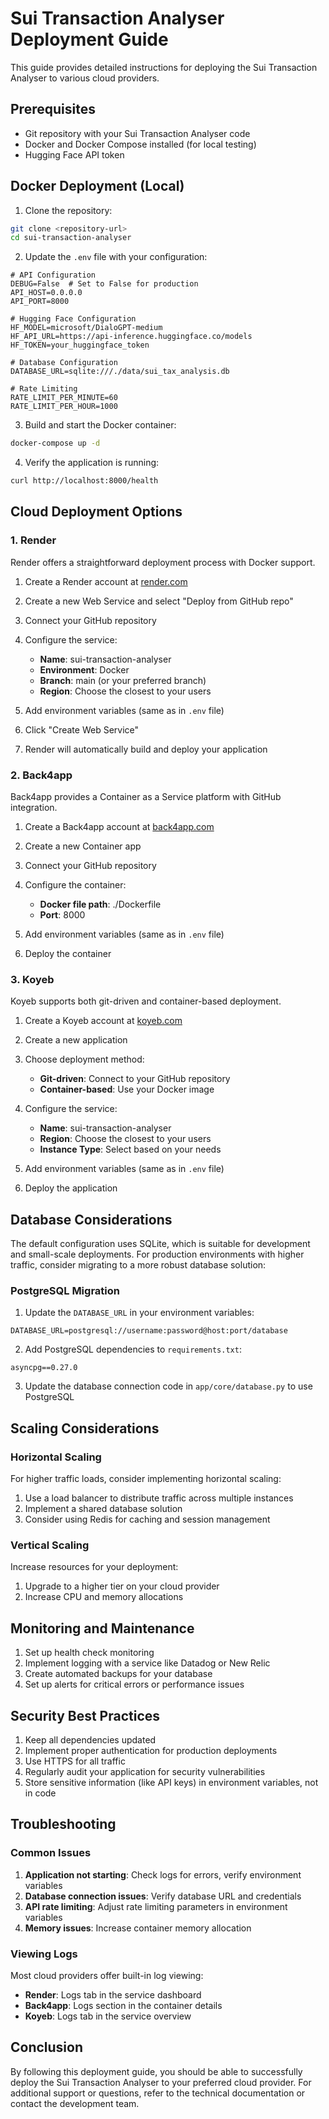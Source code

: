 # Sui Transaction Analyser Deployment Guide

This guide provides detailed instructions for deploying the Sui Transaction Analyser to various cloud providers.

## Prerequisites

- Git repository with your Sui Transaction Analyser code
- Docker and Docker Compose installed (for local testing)
- Hugging Face API token

## Docker Deployment (Local)

1. Clone the repository:

```bash
git clone <repository-url>
cd sui-transaction-analyser
```

2. Update the `.env` file with your configuration:

```
# API Configuration
DEBUG=False  # Set to False for production
API_HOST=0.0.0.0
API_PORT=8000

# Hugging Face Configuration
HF_MODEL=microsoft/DialoGPT-medium
HF_API_URL=https://api-inference.huggingface.co/models
HF_TOKEN=your_huggingface_token

# Database Configuration
DATABASE_URL=sqlite:///./data/sui_tax_analysis.db

# Rate Limiting
RATE_LIMIT_PER_MINUTE=60
RATE_LIMIT_PER_HOUR=1000
```

3. Build and start the Docker container:

```bash
docker-compose up -d
```

4. Verify the application is running:

```bash
curl http://localhost:8000/health
```

## Cloud Deployment Options

### 1. Render

Render offers a straightforward deployment process with Docker support.

1. Create a Render account at [render.com](https://render.com)

2. Create a new Web Service and select "Deploy from GitHub repo"

3. Connect your GitHub repository

4. Configure the service:
   - **Name**: sui-transaction-analyser
   - **Environment**: Docker
   - **Branch**: main (or your preferred branch)
   - **Region**: Choose the closest to your users

5. Add environment variables (same as in `.env` file)

6. Click "Create Web Service"

7. Render will automatically build and deploy your application

### 2. Back4app

Back4app provides a Container as a Service platform with GitHub integration.

1. Create a Back4app account at [back4app.com](https://back4app.com)

2. Create a new Container app

3. Connect your GitHub repository

4. Configure the container:
   - **Docker file path**: ./Dockerfile
   - **Port**: 8000

5. Add environment variables (same as in `.env` file)

6. Deploy the container

### 3. Koyeb

Koyeb supports both git-driven and container-based deployment.

1. Create a Koyeb account at [koyeb.com](https://koyeb.com)

2. Create a new application

3. Choose deployment method:
   - **Git-driven**: Connect to your GitHub repository
   - **Container-based**: Use your Docker image

4. Configure the service:
   - **Name**: sui-transaction-analyser
   - **Region**: Choose the closest to your users
   - **Instance Type**: Select based on your needs

5. Add environment variables (same as in `.env` file)

6. Deploy the application

## Database Considerations

The default configuration uses SQLite, which is suitable for development and small-scale deployments. For production environments with higher traffic, consider migrating to a more robust database solution:

### PostgreSQL Migration

1. Update the `DATABASE_URL` in your environment variables:

```
DATABASE_URL=postgresql://username:password@host:port/database
```

2. Add PostgreSQL dependencies to `requirements.txt`:

```
asyncpg==0.27.0
```

3. Update the database connection code in `app/core/database.py` to use PostgreSQL

## Scaling Considerations

### Horizontal Scaling

For higher traffic loads, consider implementing horizontal scaling:

1. Use a load balancer to distribute traffic across multiple instances
2. Implement a shared database solution
3. Consider using Redis for caching and session management

### Vertical Scaling

Increase resources for your deployment:

1. Upgrade to a higher tier on your cloud provider
2. Increase CPU and memory allocations

## Monitoring and Maintenance

1. Set up health check monitoring
2. Implement logging with a service like Datadog or New Relic
3. Create automated backups for your database
4. Set up alerts for critical errors or performance issues

## Security Best Practices

1. Keep all dependencies updated
2. Implement proper authentication for production deployments
3. Use HTTPS for all traffic
4. Regularly audit your application for security vulnerabilities
5. Store sensitive information (like API keys) in environment variables, not in code

## Troubleshooting

### Common Issues

1. **Application not starting**: Check logs for errors, verify environment variables
2. **Database connection issues**: Verify database URL and credentials
3. **API rate limiting**: Adjust rate limiting parameters in environment variables
4. **Memory issues**: Increase container memory allocation

### Viewing Logs

Most cloud providers offer built-in log viewing:

- **Render**: Logs tab in the service dashboard
- **Back4app**: Logs section in the container details
- **Koyeb**: Logs tab in the service overview

## Conclusion

By following this deployment guide, you should be able to successfully deploy the Sui Transaction Analyser to your preferred cloud provider. For additional support or questions, refer to the technical documentation or contact the development team.